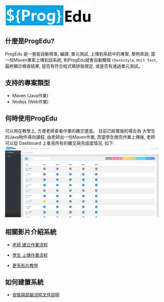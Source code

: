 ![](/readme-images/logo.png)
## 什麼是ProgEdu?

ProgEdu 是一套能自動檢查, 編譯, 單元測試, 上傳到系統中的專案,
舉例來說, 當一份Maven專案上傳到該系統, 則ProgEdu就會自動觸發 `Checkstyle`, `Unit Test`, 最終顯示檢查結果, 是否有符合程式碼排版規定, 或是否有通過單元測試。

## 支持的專案類型
* Maven  (Java作業)
* Nodejs (Web作業)

## 何時使用ProgEdu
可以用在教學上, 方便老師查看作業的繳交進度。
目前已經實施的場合為 大學生的Java物件導向課程,
由老師出一份Maven作業, 而當學生做完作業上傳後,
老師可以從 Dashboard 上看見所有的繳交與完成度情況,
如下:
![](./readme-main-page-img/PrgoEdu_Dashboard.png)

## 相關影片介紹系統
* [老師 建立作業流程](https://www.youtube.com/watch?v=n4uM1-VIYpE&list=PLHqEll3JTJlmUXDKsQTNLf89-eu0GkeDH&index=8)

* [學生 上傳作業流程](https://www.youtube.com/watch?v=daDpdnW07_0&list=PLHqEll3JTJlmUXDKsQTNLf89-eu0GkeDH&index=4)

* [更多影片教學](https://www.youtube.com/playlist?list=PLHqEll3JTJlmUXDKsQTNLf89-eu0GkeDH)

## 如何建置系統
* [安裝與部屬流程文件說明](./Deployment_zh-tw.md)

